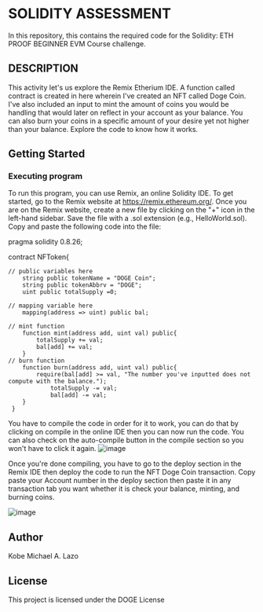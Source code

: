 # SOLIDITY ASSESSMENT

In this repository, this contains the required code for the Solidity: ETH PROOF BEGINNER EVM Course challenge. 

## DESCRIPTION

This activity let's us explore the Remix Etherium IDE. A function called contract is created in here wherein I've created an NFT called Doge Coin.
I've also included an input to mint the amount of coins you would be handling that would later on reflect in your account as your balance.
You can also burn your coins in a specific amount of your desire yet not higher than your balance.
Explore the code to know how it works.

## Getting Started

### Executing program

To run this program, you can use Remix, an online Solidity IDE. To get started, go to the Remix website at https://remix.ethereum.org/.
Once you are on the Remix website, create a new file by clicking on the "+" icon in the left-hand sidebar. Save the file with a .sol extension (e.g., HelloWorld.sol). Copy and paste the following code into the file:

pragma solidity 0.8.26;

contract NFToken{
    
    // public variables here
        string public tokenName = "DOGE Coin";
        string public tokenAbbrv = "DOGE";
        uint public totalSupply =0;

    // mapping variable here
        mapping(address => uint) public bal;

    // mint function
        function mint(address add, uint val) public{
            totalSupply += val;
            bal[add] += val;
        }
    // burn function
        function burn(address add, uint val) public{
            require(bal[add] >= val, "The number you've inputted does not compute with the balance.");
                totalSupply -= val;
                bal[add] -= val;
        }
     }

You have to compile the code in order for it to work, you can do that by clicking on compile in the online IDE then you can now run the code. You can also check on the auto-compile button in the compile section so you won't have to click it again.
![image](https://github.com/alpha-doge/NTC-LAZO-Solidity_Assessment/assets/125114021/b02a1abc-aaaa-4878-b4b0-bbb221245b97)

Once you're done compiling, you have to go to the deploy section in the Remix IDE then deploy the code to run the NFT Doge Coin transaction.
Copy paste your Account number in the deploy section then paste it in any transaction tab you want whether it is check your balance, minting, and burning coins.

![image](https://github.com/alpha-doge/NTC-LAZO-Solidity_Assessment/assets/125114021/3febdf57-594c-4f5b-ae78-8cf6aee1892a)

## Author

Kobe Michael A. Lazo

## License

This project is licensed under the DOGE License
